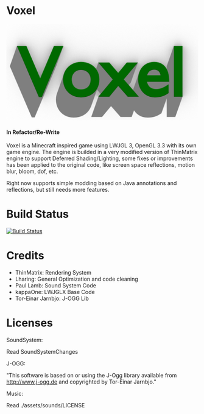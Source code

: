 # Voxel

![Voxel](/docs/images/Voxel-Logo.png?raw=true)

#### In Refactor/Re-Write

Voxel is a Minecraft inspired game using LWJGL 3, OpenGL 3.3 with its own game engine. The engine is builded in a very modified version of ThinMatrix engine to support Deferred Shading/Lighting, some fixes or improvements has been applied to the original code, like screen space reflections, motion blur, bloom, dof, etc.

Right now supports simple modding based on Java annotations and reflections, but still needs more features.

# Build Status
[![Build Status](https://travis-ci.org/Lux-Vacuos/Voxel.svg?branch=develop)](https://travis-ci.org/Lux-Vacuos/Voxel)

# Credits
- ThinMatrix: Rendering System
- Lharing: General Optimization and code cleaning
- Paul Lamb: Sound System Code
- kappaOne: LWJGLX Base Code
- Tor-Einar Jarnbjo: J-OGG Lib

# Licenses
SoundSystem:

Read SoundSystemChanges

J-OGG:

"This software is based on or using the J-Ogg library available from
http://www.j-ogg.de and copyrighted by Tor-Einar Jarnbjo."

Music:

Read ./assets/sounds/LICENSE
